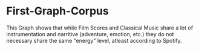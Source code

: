 # First-Graph-Corpus
This Graph shows that while Film Scores and Classical Music share a lot of instrumentation and narritive (adventure, emotion, etc.) they do not necessary share the same "energy" level, atleast according to Spotify.
